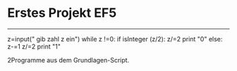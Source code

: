 # Erstes Projekt EF5
---

z=input(" gib zahl z ein")
while z !=0:
    if isInteger (z/2):
        z/=2
        print "0"
    else:
        z-=1
        z/=2
        print "1"

2Programme aus dem Grundlagen-Script.
